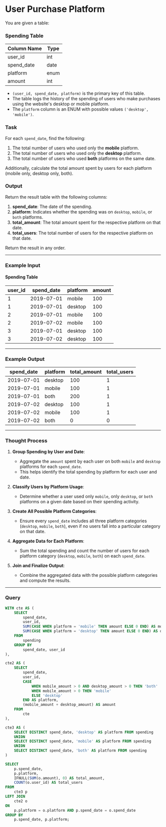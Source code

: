 # User Purchase Platform

You are given a table:

### Spending Table
| Column Name | Type    |
|-------------|---------|
| user_id     | int     |
| spend_date  | date    |
| platform    | enum    |
| amount      | int     |

- `(user_id, spend_date, platform)` is the primary key of this table.
- The table logs the history of the spending of users who make purchases using the website's desktop or mobile platform.
- The `platform` column is an ENUM with possible values `('desktop', 'mobile')`.

### Task

For each `spend_date`, find the following:
1. The total number of users who used only the **mobile** platform.
2. The total number of users who used only the **desktop** platform.
3. The total number of users who used **both** platforms on the same date.

Additionally, calculate the total amount spent by users for each platform (mobile only, desktop only, both).

### Output
Return the result table with the following columns:
1. **spend_date**: The date of the spending.
2. **platform**: Indicates whether the spending was on `desktop`, `mobile`, or `both` platforms.
3. **total_amount**: The total amount spent for the respective platform on that date.
4. **total_users**: The total number of users for the respective platform on that date.

Return the result in any order.

---

### Example Input
#### Spending Table
| user_id | spend_date | platform | amount |
|---------|------------|----------|--------|
| 1       | 2019-07-01 | mobile   | 100    |
| 1       | 2019-07-01 | desktop  | 100    |
| 2       | 2019-07-01 | mobile   | 100    |
| 2       | 2019-07-02 | mobile   | 100    |
| 3       | 2019-07-01 | desktop  | 100    |
| 3       | 2019-07-02 | desktop  | 100    |

---

### Example Output
| spend_date | platform | total_amount | total_users |
|------------|----------|--------------|-------------|
| 2019-07-01 | desktop  | 100          | 1           |
| 2019-07-01 | mobile   | 100          | 1           |
| 2019-07-01 | both     | 200          | 1           |
| 2019-07-02 | desktop  | 100          | 1           |
| 2019-07-02 | mobile   | 100          | 1           |
| 2019-07-02 | both     | 0            | 0           |

---

### Thought Process

1. **Group Spending by User and Date**:
   - Aggregate the `amount` spent by each user on both `mobile` and `desktop` platforms for each `spend_date`.
   - This helps identify the total spending by platform for each user and date.

2. **Classify Users by Platform Usage**:
   - Determine whether a user used only `mobile`, only `desktop`, or `both` platforms on a given date based on their spending activity.

3. **Create All Possible Platform Categories**:
   - Ensure every `spend_date` includes all three platform categories (`desktop`, `mobile`, `both`), even if no users fall into a particular category on that date.

4. **Aggregate Data for Each Platform**:
   - Sum the total spending and count the number of users for each platform category (`desktop`, `mobile`, `both`) on each `spend_date`.

5. **Join and Finalize Output**:
   - Combine the aggregated data with the possible platform categories and compute the results.

---

### Query
```sql
WITH cte AS (
    SELECT 
        spend_date,
        user_id,
        SUM(CASE WHEN platform = 'mobile' THEN amount ELSE 0 END) AS mobile_amount,
        SUM(CASE WHEN platform = 'desktop' THEN amount ELSE 0 END) AS desktop_amount
    FROM 
        spending
    GROUP BY 
        spend_date, user_id
),

cte2 AS (
    SELECT 
        spend_date,
        user_id,
        CASE 
            WHEN mobile_amount > 0 AND desktop_amount > 0 THEN 'both'
            WHEN mobile_amount > 0 THEN 'mobile'
            ELSE 'desktop'
        END AS platform,
        (mobile_amount + desktop_amount) AS amount
    FROM 
        cte
),

cte3 AS (
    SELECT DISTINCT spend_date, 'desktop' AS platform FROM spending
    UNION
    SELECT DISTINCT spend_date, 'mobile' AS platform FROM spending
    UNION
    SELECT DISTINCT spend_date, 'both' AS platform FROM spending
)

SELECT 
    p.spend_date,
    p.platform,
    IFNULL(SUM(o.amount), 0) AS total_amount,
    COUNT(o.user_id) AS total_users
FROM 
    cte3 p
LEFT JOIN 
    cte2 o
ON 
    p.platform = o.platform AND p.spend_date = o.spend_date
GROUP BY 
    p.spend_date, p.platform;
